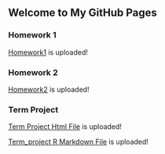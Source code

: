 ## Welcome to My GitHub Pages



### Homework 1
[Homework1](https://bu-ie-360.github.io/spring22-samet-parlak/hw1.html) is uploaded!

### Homework 2

[Homework2](https://bu-ie-360.github.io/spring22-samet-parlak/hw2m.html) is uploaded!


### Term Project

[Term Project Html File](https://bu-ie-360.github.io/spring22-samet-parlak/project/Project.html) is uploaded!

[Term_project R Markdown File](https://bu-ie-360.github.io/spring22-samet-parlak/project/project.rmd) is uploaded!

